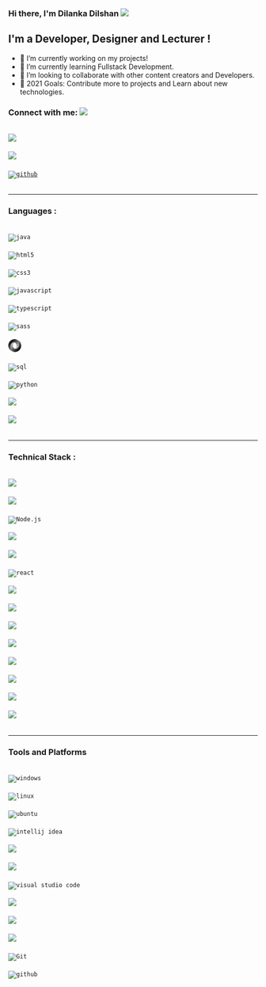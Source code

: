 ### Hi there, I'm Dilanka Dilshan   <img src="https://github.com/blackcater/blackcater/raw/master/images/Hi.gif" height="32" />

## I'm a Developer, Designer and Lecturer !

- 🔭 I’m currently working on my projects!
- 🌱 I’m currently learning Fullstack Development.
- 👯 I’m looking to collaborate with other content creators and Developers.
- 🥅 2021 Goals: Contribute more to projects and Learn about new technologies.

### Connect with me: <img src="https://media.giphy.com/media/LnQjpWaON8nhr21vNW/giphy.gif" height="32">

<code>
<a href="https://dilankadilshan.info/"><img src="https://img.icons8.com/ios-filled/32/4a90e2/domain.png"/></a>
</code>
<code>
<a href="https://www.linkedin.com/in/dilanka-dilshan/"><img src="https://img.icons8.com/fluent/32/4a90e2/linkedin.png"/></a>
</code>
<code>
<a href="https://github.com/Dilanka-Dilshan"><img alt="github" width="32px" src="https://img.icons8.com/ios-glyphs/240/000000/github.png"></a>
</code>

<br />

---

### Languages :

<code>
<img alt="java" width="26px" src="https://img.icons8.com/color/240/000000/java-coffee-cup-logo.png">
</code>
<code>
<img alt="html5" width="26px" src="https://img.icons8.com/color/240/000000/html-5.png">
</code>
<code>
<img alt="css3" width="26px" src="https://img.icons8.com/color/240/000000/css3.png">
</code>
<code>
<img alt="javascript" width="26px" src="https://img.icons8.com/color/240/000000/javascript.png" />
</code>
<code>
<img alt="typescript" width="26px" src="https://img.icons8.com/color/240/000000/typescript.png">
</code>
<code>
<img alt="sass" width="26px" src="https://img.icons8.com/color/240/000000/sass.png">
</code>
<code>
<img alt="json" width="26px" src="https://raw.githubusercontent.com/github/explore/80688e429a7d4ef2fca1e82350fe8e3517d3494d/topics/json/json.png">
</code>
<code>
<img alt="sql" width="26px" src="https://img.icons8.com/color/26/000000/sql.png">
</code>
<code>
<img alt="python" width="26px" src="https://img.icons8.com/color/240/000000/python.png">
</code>
<code>
<img src="https://img.icons8.com/ios-filled/26/4a90e2/c-sharp-logo.png"/>
</code>
<code>
<img src="https://img.icons8.com/officel/26/4a90e2/php-logo.png"/>
</code>

<br />

---

### Technical Stack :

<code>
<img width="26px" src="https://img.icons8.com/color/48/000000/spring-logo.png">
</code>
<code>
<img width="36px" src="https://icon-library.net//images/hibernate-icon/hibernate-icon-17.jpg">
</code>
<code>
<img alt="Node.js" width="26px" src="https://img.icons8.com/color/240/000000/nodejs.png">
</code>
<code>
<img width="26px" src="https://img.icons8.com/color/48/000000/angularjs.png">
</code>
<code>
<img width="26px" src="https://img.icons8.com/color/48/000000/vue-js.png"/>
</code>
<code>
<img alt="react" width="26px" src="https://img.icons8.com/color/240/000000/react-native.png" />
</code>
<code>
<img width="26px" src="https://img.icons8.com/ios-filled/50/000000/jquery.png">
</code>
<code>
<img src="https://img.icons8.com/metro/26/4a90e2/mysql.png"/>
</code>
<code>
<img src="https://img.icons8.com/color/26/4a90e2/mongodb.png"/>
</code>
<code>
<img src="https://img.icons8.com/dusk/26/4a90e2/webpack.png"/>
</code>
<code>
<img src="https://img.icons8.com/color/26/4a90e2/bootstrap.png"/>
</code>
<code>
<img src="https://img.icons8.com/color/26/4a90e2/tomcat.png"/>
</code>
<code>
<img src="https://img.icons8.com/color/26/4a90e2/material-ui.png"/>
</code>
<code>
<img src="https://img.icons8.com/color/26/4a90e2/microsoft-sql-server.png"/>
</code>


<br />

---

### Tools and Platforms

<code>
<img alt="windows" width="26px" src="https://img.icons8.com/color/240/000000/windows-10.png">
</code>
<code>
<img alt="linux" width="26px" src="https://img.icons8.com/color/96/000000/linux.png">
</code>
<code>
<img alt="ubuntu" width="26px" src="https://img.icons8.com/color/96/000000/ubuntu--v1.png">
</code>
<code>
<img alt="intellij idea" width="26px" src="https://img.icons8.com/color/240/000000/intellij-idea.png" />
</code>
<code>
<img src="https://img.icons8.com/nolan/26/java-eclipse.png"/>
</code>
<code>
<img src="https://img.icons8.com/windows/26/4a90e2/netbeans.png"/>
</code>
<code>
<img alt="visual studio code" width="26px" src="https://img.icons8.com/fluent/240/000000/visual-studio-code-2019.png" />
</code>
<code>
<img src="https://img.icons8.com/dusk/26/4a90e2/dbeaver.png"/>
</code>
<code>
<img src="https://img.icons8.com/ios-filled/26/4a90e2/mysql-logo.png"/>
</code>
<code>
<img src="https://img.icons8.com/ios-filled/26/4a90e2/visual-studio-logo.png"/>
</code>
<code>
<img alt="Git" width="26px" src="https://img.icons8.com/color/240/000000/git.png">
</code>
<code>
<img alt="github" width="26px" src="https://img.icons8.com/ios-glyphs/240/000000/github.png">
</code>

<br/>


